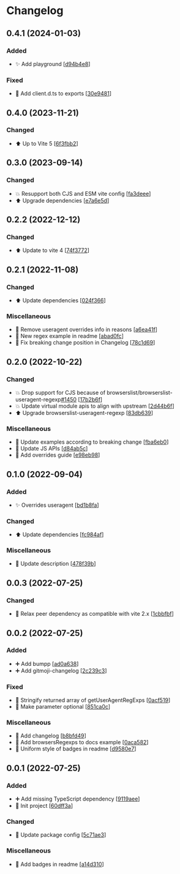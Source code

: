 # Changelog

<a name="0.4.1"></a>
## 0.4.1 (2024-01-03)

### Added

- ✨ Add playground [[d94b4e8](https://github.com/kingyue737/vite-plugin-browserslist-useragent/commit/d94b4e8ef2dc0a45014ce1a013ab5d0631f540b4)]

### Fixed

- 🐛 Add client.d.ts to exports [[30e9481](https://github.com/kingyue737/vite-plugin-browserslist-useragent/commit/30e9481c75953365ca8b043605e2aabf183f35a6)]


<a name="0.4.0"></a>
## 0.4.0 (2023-11-21)

### Changed

- ⬆️ Up to Vite 5 [[6f3fbb2](https://github.com/kingyue737/vite-plugin-browserslist-useragent/commit/6f3fbb264378b3f18319d1d7dbbcb4d42839d1d4)]


<a name="0.3.0"></a>
## 0.3.0 (2023-09-14)

### Changed

- 💥 Resupport both CJS and ESM vite config [[fa3deee](https://github.com/kingyue737/vite-plugin-browserslist-useragent/commit/fa3deee62ec22851afc73018b16dbbfed91bf2a1)]
- ⬆️ Upgrade dependencies [[e7a6e5d](https://github.com/kingyue737/vite-plugin-browserslist-useragent/commit/e7a6e5dcadc601e37b5f68bf576a8538b559ad4b)]


<a name="0.2.2"></a>
## 0.2.2 (2022-12-12)

### Changed

- ⬆️ Update to vite 4 [[74f3772](https://github.com/kingyue737/vite-plugin-browserslist-useragent/commit/74f3772eb6258b46aaf922b7a2daa90e22eef03c)]


<a name="0.2.1"></a>
## 0.2.1 (2022-11-08)

### Changed

- ⬆️ Update dependencies [[024f366](https://github.com/kingyue737/vite-plugin-browserslist-useragent/commit/024f366aff3348274a5158c53ffa1491dace3445)]

### Miscellaneous

- 📝 Remove useragent overrides info in reasons [[a6ea41f](https://github.com/kingyue737/vite-plugin-browserslist-useragent/commit/a6ea41fec1be5be81b7549a10fcfddccc5278fd6)]
- 📝 New regex example in readme [[abad0fc](https://github.com/kingyue737/vite-plugin-browserslist-useragent/commit/abad0fcca1662a0234fedc6679e309df23aa3c98)]
- 📝 Fix breaking change position in Changelog [[78c1d69](https://github.com/kingyue737/vite-plugin-browserslist-useragent/commit/78c1d69819a1209c822ceb04fab802fecfba2e6f)]


<a name="0.2.0"></a>
## 0.2.0 (2022-10-22)

### Changed

- 💥 Drop support for CJS because of browserslist/browserslist-useragent-regexp[#1450](https://github.com/kingyue737/vite-plugin-browserslist-useragent/issues/1450) [[17b2b6f](https://github.com/kingyue737/vite-plugin-browserslist-useragent/commit/17b2b6f45d8de6189e0e40a647e8581961ddbc7f)]
- 💥 Update virtual module apis to align with upstream [[2d44b6f](https://github.com/kingyue737/vite-plugin-browserslist-useragent/commit/2d44b6fa5e664e031d591b661254eb2b0bfb4e70)]
- ⬆️ Upgrade browserslist-useragent-regexp [[83db639](https://github.com/kingyue737/vite-plugin-browserslist-useragent/commit/83db6396bea05c4a3d30b1efb70c25f559c869ec)]

### Miscellaneous

- 📝 Update examples according to breaking change [[fba6eb0](https://github.com/kingyue737/vite-plugin-browserslist-useragent/commit/fba6eb04c68d9a5cb72fe8c0158abdab3e9923be)]
- 📝 Update JS APIs [[d84ab5c](https://github.com/kingyue737/vite-plugin-browserslist-useragent/commit/d84ab5c63364f7f12864d284a8903d10aaf3bad9)]
- 📝 Add overrides guide [[e98eb98](https://github.com/kingyue737/vite-plugin-browserslist-useragent/commit/e98eb984eaa11acc6a1793c4d36e1e81a73df9e9)]


<a name="0.1.0"></a>
## 0.1.0 (2022-09-04)

### Added

- ✨ Overrides useragent [[bd1b8fa](https://github.com/kingyue737/vite-plugin-browserslist-useragent/commit/bd1b8fab93fd8f156f3289e785014c0514ea156b)]

### Changed

- ⬆️ Update dependencies [[fc984af](https://github.com/kingyue737/vite-plugin-browserslist-useragent/commit/fc984af7e7798c8dcd7113ecc2fd834a7a4169a5)]

### Miscellaneous

- 📝 Update description [[478f39b](https://github.com/kingyue737/vite-plugin-browserslist-useragent/commit/478f39b3d6a6ff014297baf14ad6134b7341a723)]


<a name="0.0.3"></a>
## 0.0.3 (2022-07-25)

### Changed

- 🔧 Relax peer dependency as compatible with vite 2.x [[1cbbfbf](https://github.com/kingyue737/vite-plugin-browserslist-useragent/commit/1cbbfbfc261bdd1fbb0032df54c87753d5df0206)]


<a name="0.0.2"></a>
## 0.0.2 (2022-07-25)

### Added

- ➕ Add bumpp [[ad0a638](https://github.com/kingyue737/vite-plugin-browserslist-useragent/commit/ad0a638348a289ce15c49a983f6addf06ce6a44f)]
- ➕ Add gitmoji-changelog [[2c239c3](https://github.com/kingyue737/vite-plugin-browserslist-useragent/commit/2c239c33ea923ff8e1839d460350ff4a31ff6ab8)]

### Fixed

- 🐛 Stringify returned array of getUserAgentRegExps [[0acf519](https://github.com/kingyue737/vite-plugin-browserslist-useragent/commit/0acf5196cd23122c30db9f6a4fa33d380a222196)]
- 🐛 Make parameter optional [[851ca0c](https://github.com/kingyue737/vite-plugin-browserslist-useragent/commit/851ca0cf93df3f1c0a1ce30d4feb88b790f635a2)]

### Miscellaneous

- 📝 Add changelog [[b8bfd49](https://github.com/kingyue737/vite-plugin-browserslist-useragent/commit/b8bfd49664f5f69997ff8a02dfa3e0cd7170c975)]
- 📝 Add browsersRegexps to docs example [[0aca582](https://github.com/kingyue737/vite-plugin-browserslist-useragent/commit/0aca5823fd551a1e613aefa859ca6d434a8f8e57)]
- 📄 Uniform style of badges in readme [[d9580e7](https://github.com/kingyue737/vite-plugin-browserslist-useragent/commit/d9580e76ba115ecce1a3a023c06e8d4f666a6068)]


<a name="0.0.1"></a>
## 0.0.1 (2022-07-25)

### Added

- ➕ Add missing TypeScript dependency [[9119aee](https://github.com/kingyue737/vite-plugin-browserslist-useragent/commit/9119aee9664c6b0c1bd9a3cb578f68b204bf6672)]
- 🎉 Init project [[60dff3a](https://github.com/kingyue737/vite-plugin-browserslist-useragent/commit/60dff3a489a444419a99fe5d65446cd1bdc4c086)]

### Changed

- 🔧 Update package config [[5c71ae3](https://github.com/kingyue737/vite-plugin-browserslist-useragent/commit/5c71ae3d0ee7a1adb4918aeea740053102c5239e)]

### Miscellaneous

- 📄 Add badges in readme [[a14d310](https://github.com/kingyue737/vite-plugin-browserslist-useragent/commit/a14d3102ed25b8a8161ea226b05656b0edd0dee4)]
